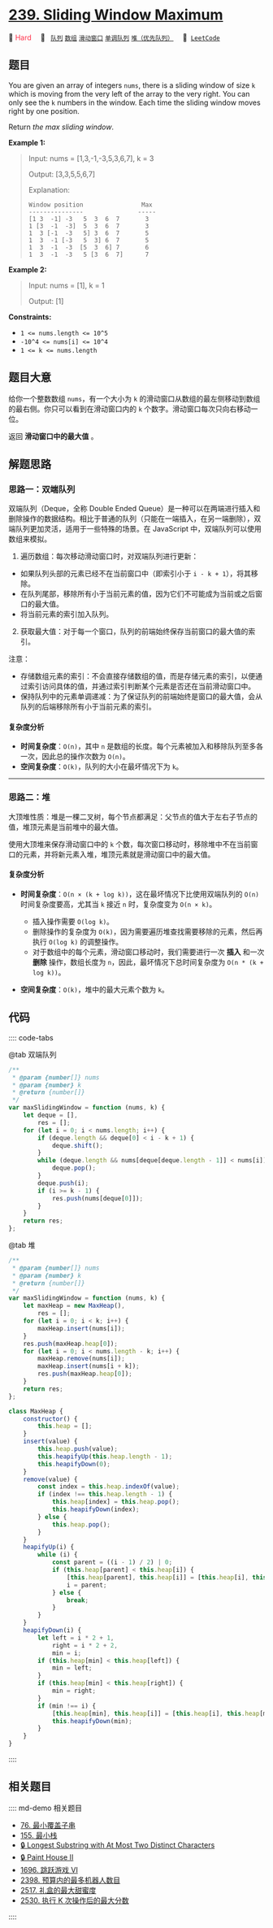 # [239. Sliding Window Maximum](https://leetcode.com/problems/sliding-window-maximum/)

🔴 <font color=#ff334b>Hard</font>&emsp; 🔖&ensp; [`队列`](/leetcode/outline/tag/queue.md) [`数组`](/leetcode/outline/tag/array.md) [`滑动窗口`](/leetcode/outline/tag/sliding-window.md) [`单调队列`](/leetcode/outline/tag/monotonic-queue.md) [`堆（优先队列）`](/leetcode/outline/tag/heap-priority-queue.md)&emsp; 🔗&ensp;[`LeetCode`](https://leetcode.com/problems/sliding-window-maximum/)

## 题目

You are given an array of integers `nums`, there is a sliding window of size
`k` which is moving from the very left of the array to the very right. You can
only see the `k` numbers in the window. Each time the sliding window moves
right by one position.

Return _the max sliding window_.

**Example 1:**

> Input: nums = [1,3,-1,-3,5,3,6,7], k = 3
>
> Output: [3,3,5,5,6,7]
>
> Explanation:
>
> ```
> Window position                Max
> ---------------               -----
> [1 3  -1] -3   5  3  6  7       3
> 1 [3  -1  -3]  5  3  6  7       3
> 1  3 [-1  -3   5] 3  6  7       5
> 1  3  -1 [-3   5  3] 6  7       5
> 1  3  -1  -3  [5  3  6] 7       6
> 1  3  -1  -3   5 [3  6  7]      7
> ```

**Example 2:**

> Input: nums = [1], k = 1
>
> Output: [1]

**Constraints:**

- `1 <= nums.length <= 10^5`
- `-10^4 <= nums[i] <= 10^4`
- `1 <= k <= nums.length`

## 题目大意

给你一个整数数组 `nums`，有一个大小为 `k` 的滑动窗口从数组的最左侧移动到数组的最右侧。你只可以看到在滑动窗口内的 `k` 个数字。滑动窗口每次只向右移动一位。

返回 **滑动窗口中的最大值** 。

## 解题思路

### 思路一：双端队列

双端队列（Deque，全称 Double Ended Queue）是一种可以在两端进行插入和删除操作的数据结构。相比于普通的队列（只能在一端插入，在另一端删除），双端队列更加灵活，适用于一些特殊的场景。在 JavaScript 中，双端队列可以使用数组来模拟。

1. 遍历数组：每次移动滑动窗口时，对双端队列进行更新：

- 如果队列头部的元素已经不在当前窗口中（即索引小于 `i - k + 1`），将其移除。
- 在队列尾部，移除所有小于当前元素的值，因为它们不可能成为当前或之后窗口的最大值。
- 将当前元素的索引加入队列。

2. 获取最大值：对于每一个窗口，队列的前端始终保存当前窗口的最大值的索引。

注意：

- 存储数组元素的索引：不会直接存储数组的值，而是存储元素的索引，以便通过索引访问具体的值，并通过索引判断某个元素是否还在当前滑动窗口中。
- 保持队列中的元素单调递减：为了保证队列的前端始终是窗口的最大值，会从队列的后端移除所有小于当前元素的索引。

#### 复杂度分析

- **时间复杂度**：`O(n)`，其中 `n` 是数组的长度。每个元素被加入和移除队列至多各一次，因此总的操作次数为 `O(n)`。
- **空间复杂度**：`O(k)`，队列的大小在最坏情况下为 `k`。

---

### 思路二：堆

大顶堆性质：堆是一棵二叉树，每个节点都满足：父节点的值大于左右子节点的值，堆顶元素是当前堆中的最大值。

使用大顶堆来保存滑动窗口中的 `k` 个数，每次窗口移动时，移除堆中不在当前窗口的元素，并将新元素入堆，堆顶元素就是滑动窗口中的最大值。

#### 复杂度分析

- **时间复杂度**：`O(n × (k + log k))`，这在最坏情况下比使用双端队列的 `O(n)` 时间复杂度要高，尤其当 `k` 接近 `n` 时，复杂度变为 `O(n × k)`。

  - 插入操作需要 `O(log k)`。
  - 删除操作的复杂度为 `O(k)`，因为需要遍历堆查找需要移除的元素，然后再执行 `O(log k)` 的调整操作。
  - 对于数组中的每个元素，滑动窗口移动时，我们需要进行一次 **插入** 和一次 **删除** 操作，数组长度为 `n`，因此，最坏情况下总时间复杂度为 `O(n * (k + log k))`。

- **空间复杂度**：`O(k)`，堆中的最大元素个数为 `k`。

## 代码

:::: code-tabs

@tab 双端队列

```javascript
/**
 * @param {number[]} nums
 * @param {number} k
 * @return {number[]}
 */
var maxSlidingWindow = function (nums, k) {
	let deque = [],
		res = [];
	for (let i = 0; i < nums.length; i++) {
		if (deque.length && deque[0] < i - k + 1) {
			deque.shift();
		}
		while (deque.length && nums[deque[deque.length - 1]] < nums[i]) {
			deque.pop();
		}
		deque.push(i);
		if (i >= k - 1) {
			res.push(nums[deque[0]]);
		}
	}
	return res;
};
```

@tab 堆

```javascript
/**
 * @param {number[]} nums
 * @param {number} k
 * @return {number[]}
 */
var maxSlidingWindow = function (nums, k) {
	let maxHeap = new MaxHeap(),
		res = [];
	for (let i = 0; i < k; i++) {
		maxHeap.insert(nums[i]);
	}
	res.push(maxHeap.heap[0]);
	for (let i = 0; i < nums.length - k; i++) {
		maxHeap.remove(nums[i]);
		maxHeap.insert(nums[i + k]);
		res.push(maxHeap.heap[0]);
	}
	return res;
};

class MaxHeap {
	constructor() {
		this.heap = [];
	}
	insert(value) {
		this.heap.push(value);
		this.heapifyUp(this.heap.length - 1);
		this.heapifyDown(0);
	}
	remove(value) {
		const index = this.heap.indexOf(value);
		if (index !== this.heap.length - 1) {
			this.heap[index] = this.heap.pop();
			this.heapifyDown(index);
		} else {
			this.heap.pop();
		}
	}
	heapifyUp(i) {
		while (i) {
			const parent = ((i - 1) / 2) | 0;
			if (this.heap[parent] < this.heap[i]) {
				[this.heap[parent], this.heap[i]] = [this.heap[i], this.heap[parent]];
				i = parent;
			} else {
				break;
			}
		}
	}
	heapifyDown(i) {
		let left = i * 2 + 1,
			right = i * 2 + 2,
			min = i;
		if (this.heap[min] < this.heap[left]) {
			min = left;
		}
		if (this.heap[min] < this.heap[right]) {
			min = right;
		}
		if (min !== i) {
			[this.heap[min], this.heap[i]] = [this.heap[i], this.heap[min]];
			this.heapifyDown(min);
		}
	}
}
```

::::

## 相关题目

:::: md-demo 相关题目

- [76. 最小覆盖子串](./0076.md)
- [155. 最小栈](./0155.md)
- [🔒 Longest Substring with At Most Two Distinct Characters](https://leetcode.com/problems/longest-substring-with-at-most-two-distinct-characters)
- [🔒 Paint House II](https://leetcode.com/problems/paint-house-ii)
- [1696. 跳跃游戏 VI](https://leetcode.com/problems/jump-game-vi)
- [2398. 预算内的最多机器人数目](https://leetcode.com/problems/maximum-number-of-robots-within-budget)
- [2517. 礼盒的最大甜蜜度](https://leetcode.com/problems/maximum-tastiness-of-candy-basket)
- [2530. 执行 K 次操作后的最大分数](https://leetcode.com/problems/maximal-score-after-applying-k-operations)

::::
